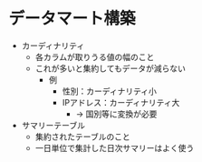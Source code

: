# データマート構築

- カーディナリティ
  - 各カラムが取りうる値の幅のこと
  - これが多いと集約してもデータが減らない
    - 例
      - 性別：カーディナリティ小
      - IPアドレス：カーディナリティ大
        - → 国別等に変換が必要
- サマリーテーブル
  - 集約されたテーブルのこと
  - 一日単位で集計した日次サマリーはよく使う